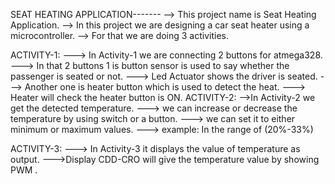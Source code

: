 SEAT HEATING APPLICATION-------
--> This project name is Seat Heating Application. --> In this project we are designing a car seat heater using a microcontroller. --> For that we are doing 3 activities.

ACTIVITY-1:
---> In Activity-1 we are connecting 2 buttons for atmega328. ---> In that 2 buttons 1 is button sensor is used to say whether the passenger is seated or not. ---> Led Actuator shows the driver is seated. ---> Another one is heater button which is used to detect the heat. ---> Heater will check the heater button is ON. 
ACTIVITY-2:
-->In Activity-2 we get the detected temperature. ---> we can increase or decrease the temperature by using switch or a button. ---> we can set it to either minimum or maximum values. ---> example: In the range of (20%-33%)

ACTIVITY-3:
---> In Activity-3 it displays the value of temperature as output. --->Display CDD-CRO will give the temperature value by showing PWM .
